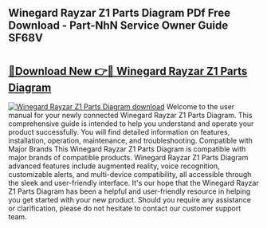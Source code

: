 ## Winegard Rayzar Z1 Parts Diagram PDf Free Download - Part-NhN Service Owner Guide SF68V

# <h2><a href="http://dfjzorv.blite.top/?on=Winegard+Rayzar+Z1+Parts+Diagram">🔗Download New 👉🔴 Winegard Rayzar Z1 Parts Diagram</a></h2>

[![Winegard Rayzar Z1 Parts Diagram download](https://i.imgur.com/lujVjoI.png)](http://dfjzorv.blite.top/?on=Winegard+Rayzar+Z1+Parts+Diagram)
Welcome to the user manual for your newly connected Winegard Rayzar Z1 Parts Diagram. This comprehensive guide is intended to help you understand and operate your product successfully. You will find detailed information on features, installation, operation, maintenance, and troubleshooting. Compatible with Major Brands This Winegard Rayzar Z1 Parts Diagram is compatible with major brands of compatible products. Winegard Rayzar Z1 Parts Diagram advanced features include augmented reality, voice recognition, customizable alerts, and multi-device compatibility, all accessible through the sleek and user-friendly interface. It's our hope that the Winegard Rayzar Z1 Parts Diagram has been a helpful and user-friendly resource in helping you get started with your new product. Should you require any assistance or clarification, please do not hesitate to contact our customer support team.

